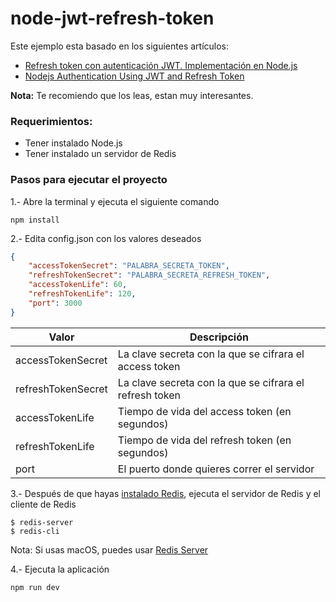 # node-jwt-refresh-token

Este ejemplo esta basado en los siguientes artículos:

- <a href="https://solidgeargroup.com/refresh-token-autenticacion-jwt-implementacion-nodejs?lang=es" target="_blank">Refresh token con autenticación JWT. Implementación en Node.js</a>
- <a href="https://codeforgeek.com/2018/03/refresh-token-jwt-nodejs-authentication/" target="_blank">Nodejs Authentication Using JWT and Refresh Token</a>



**Nota:** Te recomiendo que los leas, estan muy interesantes.

### Requerimientos:

- Tener instalado Node.js
- Tener instalado un servidor de Redis

### Pasos para ejecutar el proyecto

1.- Abre la terminal y ejecuta el siguiente comando

```
npm install
```

2.- Edita config.json con los valores deseados

```json
{
    "accessTokenSecret": "PALABRA_SECRETA_TOKEN",
    "refreshTokenSecret": "PALABRA_SECRETA_REFRESH_TOKEN",
    "accessTokenLife": 60,
    "refreshTokenLife": 120,
    "port": 3000 
}
```

| Valor            | Descripción                                           |
| ---------------- |-------------------------------------------------------| 
|accessTokenSecret |La clave secreta con la que se cifrara el access token |
|refreshTokenSecret|La clave secreta con la que se cifrara el refresh token|
|accessTokenLife   |Tiempo de vida del access token (en segundos)          |
|refreshTokenLife  |Tiempo de vida del refresh token (en segundos)         |
|port              |El puerto donde quieres correr el servidor             | 

3.- Después de que hayas [instalado Redis](https://redis.io/download), ejecuta el servidor de Redis y el cliente de Redis

```
$ redis-server
$ redis-cli
```

Nota: Si usas macOS, puedes usar [Redis Server](https://langui.net/redis-server/)

4.- Ejecuta la aplicación

```
npm run dev
```
